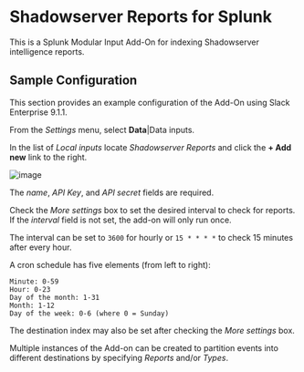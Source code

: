 
# Shadowserver Reports for Splunk

This is a Splunk Modular Input Add-On for indexing Shadowserver intelligence reports.

## Sample Configuration

This section provides an example configuration of the Add-On using Slack Enterprise 9.1.1.

From the _Settings_ menu, select **Data**|Data inputs.

In the list of _Local inputs_ locate _Shadowserver Reports_ and click the **+ Add new** link to the right.

![image](https://github.com/The-Shadowserver-Foundation/api_utils/assets/16844541/b752ffcf-5c27-4001-b99c-297af16be4fa)

The _name_, _API Key_, and _API secret_ fields are required.  

Check the _More settings_ box to set the desired interval to check for reports.  If the _interval_ field is not set, the add-on will only run once.

The interval can be set to `3600` for hourly or `15 * * * *` to check 15 minutes after every hour.

A cron schedule has five elements (from left to right):

    Minute: 0-59
    Hour: 0-23
    Day of the month: 1-31
    Month: 1-12
    Day of the week: 0-6 (where 0 = Sunday)

The destination index may also be set after checking the _More settings_ box.

Multiple instances of the Add-on can be created to partition events into different destinations by specifying _Reports_ and/or _Types_.
